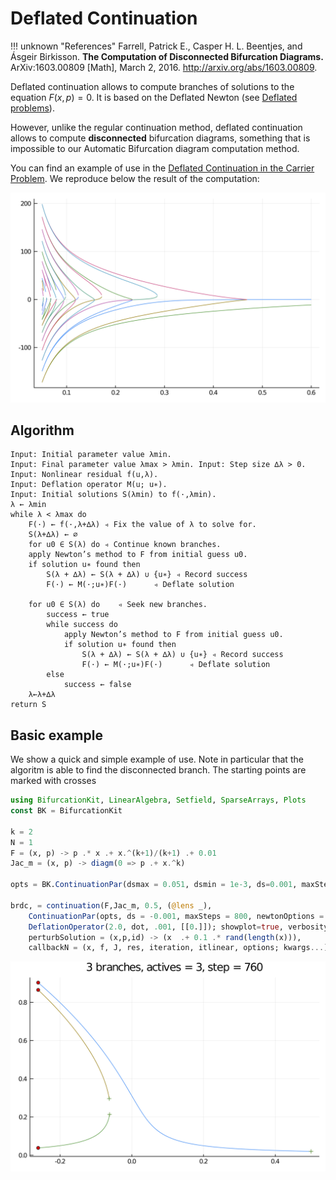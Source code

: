 # Deflated Continuation

!!! unknown "References"
    Farrell, Patrick E., Casper H. L. Beentjes, and Ásgeir Birkisson. **The Computation of Disconnected Bifurcation Diagrams.** ArXiv:1603.00809 [Math], March 2, 2016. http://arxiv.org/abs/1603.00809.

Deflated continuation allows to compute branches of solutions to the equation $F(x,p)=0$. It is based on the Deflated Newton (see [Deflated problems](@docs)).

However, unlike the regular continuation method, deflated continuation allows to compute **disconnected** bifurcation diagrams, something that is impossible to our Automatic Bifurcation diagram computation method.

You can find an example of use in the [Deflated Continuation in the Carrier Problem](@ref). We reproduce below the result of the computation:

![](carrier.png)

## Algorithm

```
Input: Initial parameter value λmin.
Input: Final parameter value λmax > λmin. Input: Step size ∆λ > 0.
Input: Nonlinear residual f(u,λ).
Input: Deflation operator M(u; u∗).
Input: Initial solutions S(λmin) to f(·,λmin).
λ ← λmin
while λ < λmax do
	F(·) ← f(·,λ+∆λ) ◃ Fix the value of λ to solve for.
	S(λ+∆λ) ← ∅
	for u0 ∈ S(λ) do ◃ Continue known branches.
	apply Newton’s method to F from initial guess u0.
	if solution u∗ found then
		S(λ + ∆λ) ← S(λ + ∆λ) ∪ {u∗} ◃ Record success
		F(·) ← M(·;u∗)F(·)		◃ Deflate solution
		
	for u0 ∈ S(λ) do 	◃ Seek new branches.
		success ← true 
		while success do
			apply Newton’s method to F from initial guess u0.
			if solution u∗ found then
				S(λ + ∆λ) ← S(λ + ∆λ) ∪ {u∗} ◃ Record success
				F(·) ← M(·;u∗)F(·)		◃ Deflate solution
		else
			success ← false 
	λ←λ+∆λ
return S
```

## Basic example

We show a quick and simple example of use. Note in particular that the algoritm is able to find the disconnected branch. The starting points are marked with crosses

```julia
using BifurcationKit, LinearAlgebra, Setfield, SparseArrays, Plots
const BK = BifurcationKit

k = 2
N = 1
F = (x, p) -> p .* x .+ x.^(k+1)/(k+1) .+ 0.01
Jac_m = (x, p) -> diagm(0 => p .+ x.^k)

opts = BK.ContinuationPar(dsmax = 0.051, dsmin = 1e-3, ds=0.001, maxSteps = 140, pMin = -3., saveSolEveryStep = 0, newtonOptions = NewtonPar(tol = 1e-8, verbose = false), saveEigenvectors = false)

brdc, = continuation(F,Jac_m, 0.5, (@lens _),
	ContinuationPar(opts, ds = -0.001, maxSteps = 800, newtonOptions = NewtonPar(verbose = true, maxIter = 6), plotEveryStep = 40),
	DeflationOperator(2.0, dot, .001, [[0.]]); showplot=true, verbosity = 1,
	perturbSolution = (x,p,id) -> (x  .+ 0.1 .* rand(length(x))),
	callbackN = (x, f, J, res, iteration, itlinear, options; kwargs...) -> res <1e3)
```

![](DCexample.png)
